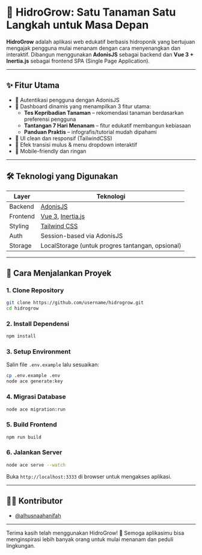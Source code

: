 # 🌱 HidroGrow: Satu Tanaman Satu Langkah untuk Masa Depan

**HidroGrow** adalah aplikasi web edukatif berbasis hidroponik yang bertujuan mengajak pengguna mulai menanam dengan cara menyenangkan dan interaktif. Dibangun menggunakan **AdonisJS** sebagai backend dan **Vue 3 + Inertia.js** sebagai frontend SPA (Single Page Application).

---

## ✨ Fitur Utama

- 👤 Autentikasi pengguna dengan AdonisJS
- 🌱 Dashboard dinamis yang menampilkan 3 fitur utama:
  - **Tes Kepribadian Tanaman** – rekomendasi tanaman berdasarkan preferensi pengguna
  - **Tantangan 7 Hari Menanam** – fitur edukatif membangun kebiasaan
  - **Panduan Praktis** – infografis/tutorial mudah dipahami
- 🎨 UI clean dan responsif (TailwindCSS)
- 🍃 Efek transisi mulus & menu dropdown interaktif
- 📱 Mobile-friendly dan ringan

---

## 🛠️ Teknologi yang Digunakan

| Layer     | Teknologi                     |
|-----------|-------------------------------|
| Backend   | [AdonisJS](https://adonisjs.com) |
| Frontend  | [Vue 3](https://vuejs.org), [Inertia.js](https://inertiajs.com) |
| Styling   | [Tailwind CSS](https://tailwindcss.com) |
| Auth      | Session-based via AdonisJS |
| Storage   | LocalStorage (untuk progres tantangan, opsional) |

---

## 🚀 Cara Menjalankan Proyek

### 1. Clone Repository

```bash
git clone https://github.com/username/hidrogrow.git
cd hidrogrow
```

### 2. Install Dependensi

```bash
npm install
```

### 3. Setup Environment

Salin file `.env.example` lalu sesuaikan:

```bash
cp .env.example .env
node ace generate:key
```

### 4. Migrasi Database

```bash
node ace migration:run
```

### 5. Build Frontend

```bash
npm run build
```

### 6. Jalankan Server

```bash
node ace serve --watch
```

Buka `http://localhost:3333` di browser untuk mengakses aplikasi.

---

## 🧑‍💻 Kontributor

- [@alhusnaahanifah](https://github.com/alhusnaahanifah)

---

Terima kasih telah menggunakan HidroGrow! 🌿 Semoga aplikasimu bisa menginspirasi lebih banyak orang untuk mulai menanam dan peduli lingkungan.
```

